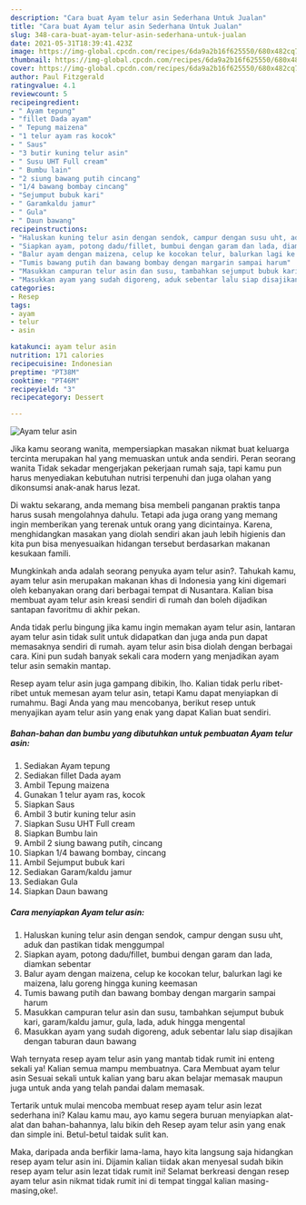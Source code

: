 ```yaml
---
description: "Cara buat Ayam telur asin Sederhana Untuk Jualan"
title: "Cara buat Ayam telur asin Sederhana Untuk Jualan"
slug: 348-cara-buat-ayam-telur-asin-sederhana-untuk-jualan
date: 2021-05-31T18:39:41.423Z
image: https://img-global.cpcdn.com/recipes/6da9a2b16f625550/680x482cq70/ayam-telur-asin-foto-resep-utama.jpg
thumbnail: https://img-global.cpcdn.com/recipes/6da9a2b16f625550/680x482cq70/ayam-telur-asin-foto-resep-utama.jpg
cover: https://img-global.cpcdn.com/recipes/6da9a2b16f625550/680x482cq70/ayam-telur-asin-foto-resep-utama.jpg
author: Paul Fitzgerald
ratingvalue: 4.1
reviewcount: 5
recipeingredient:
- " Ayam tepung"
- "fillet Dada ayam"
- " Tepung maizena"
- "1 telur ayam ras kocok"
- " Saus"
- "3 butir kuning telur asin"
- " Susu UHT Full cream"
- " Bumbu lain"
- "2 siung bawang putih cincang"
- "1/4 bawang bombay cincang"
- "Sejumput bubuk kari"
- " Garamkaldu jamur"
- " Gula"
- " Daun bawang"
recipeinstructions:
- "Haluskan kuning telur asin dengan sendok, campur dengan susu uht, aduk dan pastikan tidak menggumpal"
- "Siapkan ayam, potong dadu/fillet, bumbui dengan garam dan lada, diamkan sebentar"
- "Balur ayam dengan maizena, celup ke kocokan telur, balurkan lagi ke maizena, lalu goreng hingga kuning keemasan"
- "Tumis bawang putih dan bawang bombay dengan margarin sampai harum"
- "Masukkan campuran telur asin dan susu, tambahkan sejumput bubuk kari, garam/kaldu jamur, gula, lada, aduk hingga mengental"
- "Masukkan ayam yang sudah digoreng, aduk sebentar lalu siap disajikan dengan taburan daun bawang"
categories:
- Resep
tags:
- ayam
- telur
- asin

katakunci: ayam telur asin 
nutrition: 171 calories
recipecuisine: Indonesian
preptime: "PT38M"
cooktime: "PT46M"
recipeyield: "3"
recipecategory: Dessert

---
```



![Ayam telur asin](https://img-global.cpcdn.com/recipes/6da9a2b16f625550/680x482cq70/ayam-telur-asin-foto-resep-utama.jpg)

Jika kamu seorang wanita, mempersiapkan masakan nikmat buat keluarga tercinta merupakan hal yang memuaskan untuk anda sendiri. Peran seorang  wanita Tidak sekadar mengerjakan pekerjaan rumah saja, tapi kamu pun harus menyediakan kebutuhan nutrisi terpenuhi dan juga olahan yang dikonsumsi anak-anak harus lezat.

Di waktu  sekarang, anda memang bisa membeli panganan praktis tanpa harus susah mengolahnya dahulu. Tetapi ada juga orang yang memang ingin memberikan yang terenak untuk orang yang dicintainya. Karena, menghidangkan masakan yang diolah sendiri akan jauh lebih higienis dan kita pun bisa menyesuaikan hidangan tersebut berdasarkan makanan kesukaan famili. 



Mungkinkah anda adalah seorang penyuka ayam telur asin?. Tahukah kamu, ayam telur asin merupakan makanan khas di Indonesia yang kini digemari oleh kebanyakan orang dari berbagai tempat di Nusantara. Kalian bisa membuat ayam telur asin kreasi sendiri di rumah dan boleh dijadikan santapan favoritmu di akhir pekan.

Anda tidak perlu bingung jika kamu ingin memakan ayam telur asin, lantaran ayam telur asin tidak sulit untuk didapatkan dan juga anda pun dapat memasaknya sendiri di rumah. ayam telur asin bisa diolah dengan berbagai cara. Kini pun sudah banyak sekali cara modern yang menjadikan ayam telur asin semakin mantap.

Resep ayam telur asin juga gampang dibikin, lho. Kalian tidak perlu ribet-ribet untuk memesan ayam telur asin, tetapi Kamu dapat menyiapkan di rumahmu. Bagi Anda yang mau mencobanya, berikut resep untuk menyajikan ayam telur asin yang enak yang dapat Kalian buat sendiri.

<!--inarticleads1-->

##### Bahan-bahan dan bumbu yang dibutuhkan untuk pembuatan Ayam telur asin:

1. Sediakan  Ayam tepung
1. Sediakan fillet Dada ayam
1. Ambil  Tepung maizena
1. Gunakan 1 telur ayam ras, kocok
1. Siapkan  Saus
1. Ambil 3 butir kuning telur asin
1. Siapkan  Susu UHT Full cream
1. Siapkan  Bumbu lain
1. Ambil 2 siung bawang putih, cincang
1. Siapkan 1/4 bawang bombay, cincang
1. Ambil Sejumput bubuk kari
1. Sediakan  Garam/kaldu jamur
1. Sediakan  Gula
1. Siapkan  Daun bawang




<!--inarticleads2-->

##### Cara menyiapkan Ayam telur asin:

1. Haluskan kuning telur asin dengan sendok, campur dengan susu uht, aduk dan pastikan tidak menggumpal
1. Siapkan ayam, potong dadu/fillet, bumbui dengan garam dan lada, diamkan sebentar
1. Balur ayam dengan maizena, celup ke kocokan telur, balurkan lagi ke maizena, lalu goreng hingga kuning keemasan
1. Tumis bawang putih dan bawang bombay dengan margarin sampai harum
1. Masukkan campuran telur asin dan susu, tambahkan sejumput bubuk kari, garam/kaldu jamur, gula, lada, aduk hingga mengental
1. Masukkan ayam yang sudah digoreng, aduk sebentar lalu siap disajikan dengan taburan daun bawang




Wah ternyata resep ayam telur asin yang mantab tidak rumit ini enteng sekali ya! Kalian semua mampu membuatnya. Cara Membuat ayam telur asin Sesuai sekali untuk kalian yang baru akan belajar memasak maupun juga untuk anda yang telah pandai dalam memasak.

Tertarik untuk mulai mencoba membuat resep ayam telur asin lezat sederhana ini? Kalau kamu mau, ayo kamu segera buruan menyiapkan alat-alat dan bahan-bahannya, lalu bikin deh Resep ayam telur asin yang enak dan simple ini. Betul-betul taidak sulit kan. 

Maka, daripada anda berfikir lama-lama, hayo kita langsung saja hidangkan resep ayam telur asin ini. Dijamin kalian tiidak akan menyesal sudah bikin resep ayam telur asin lezat tidak rumit ini! Selamat berkreasi dengan resep ayam telur asin nikmat tidak rumit ini di tempat tinggal kalian masing-masing,oke!.

